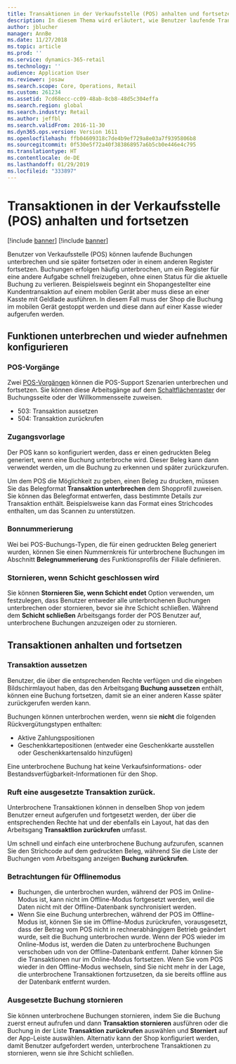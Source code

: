 ```yaml
---
title: Transaktionen in der Verkaufsstelle (POS) anhalten und fortsetzen
description: In diesem Thema wird erläutert, wie Benutzer laufende Transaktionen aussetzen und sie später oder in einem anderen Register mit Microsoft Dynamics 365 for Retail wiederaufnehmen können.
author: jblucher
manager: AnnBe
ms.date: 11/27/2018
ms.topic: article
ms.prod: ''
ms.service: dynamics-365-retail
ms.technology: ''
audience: Application User
ms.reviewer: josaw
ms.search.scope: Core, Operations, Retail
ms.custom: 261234
ms.assetid: 7cd68ecc-cc09-48ab-8cb8-48d5c304effa
ms.search.region: global
ms.search.industry: Retail
ms.author: jeffbl
ms.search.validFrom: 2016-11-30
ms.dyn365.ops.version: Version 1611
ms.openlocfilehash: ffb04609318c7de4b9ef729a8e03a7f9395806b8
ms.sourcegitcommit: 0f530e5f72a40f383868957a6b5cb0e446e4c795
ms.translationtype: HT
ms.contentlocale: de-DE
ms.lasthandoff: 01/29/2019
ms.locfileid: "333897"
---
```

# <a name="suspend-and-resume-transactions-in-the-point-of-sale-pos"></a>Transaktionen in der Verkaufsstelle (POS) anhalten und fortsetzen

[!include [banner](includes/banner.md)]
[!include [banner](includes/preview-banner.md)]

Benutzer von Verkaufsstelle (POS) können laufende Buchungen unterbrechen und sie später fortsetzen oder in einem anderen Register fortsetzen. Buchungen erfolgen häufig unterbrochen, um ein Register für eine andere Aufgabe schnell freizugeben, ohne einen Status für die aktuelle Buchung zu verlieren. Beispielsweis beginnt ein Shopangestellter eine Kundentransaktion auf einem mobilen Gerät aber muss diese an einer Kasste mit Geldlade ausführen. In diesem Fall muss der Shop die Buchung im mobilen Gerät gestoppt werden und diese dann auf einer Kasse wieder aufgerufen werden.

## <a name="configure-suspend-and-resume-functionality"></a>Funktionen unterbrechen und wieder aufnehmen konfigurieren

### <a name="pos-operations"></a>POS-Vorgänge

Zwei [POS-Vorgängen](pos-operations.md) können die POS-Support Szenarien unterbrechen und fortsetzen. Sie können diese Arbeitsgänge auf dem [Schaltflächenraster](pos-screen-layouts.md) der Buchungsseite oder der Willkommensseite zuweisen.

- 503: Transaktion aussetzen
- 504: Transaktion zurückrufen

### <a name="receipt-template"></a>Zugangsvorlage

Der POS kann so konfiguriert werden, dass er einen gedruckten Beleg generiert, wenn eine Buchung unterbroche wird. Dieser Beleg kann dann verwendet werden, um die Buchung zu erkennen und später zurückzurufen.

Um dem POS die Möglichkeit zu geben, einen Beleg zu drucken, müssen Sie das Belegformat **Transaktion unterbrechen** dem Shopprofil zuweisen. Sie können das Belegformat entwerfen, dass bestimmte Details zur Transaktion enthält. Beispielsweise kann das Format eines Strichcodes enthalten, um das Scannen zu unterstützen.

### <a name="receipt-numbering"></a>Bonnummerierung

Wei bei POS-Buchungs-Typen, die für einen gedruckten Beleg generiert wurden, können Sie einen Nummernkreis für unterbrochene Buchungen im Abschnitt **Belegnummerierung** des Funktionsprofils der Filiale definieren.

### <a name="void-when-closing-shift"></a>Stornieren, wenn Schicht geschlossen wird

Sie können **Stornieren Sie, wenn Schicht endet** Option verwenden, um festzulegen, dass Benutzer entweder alle unterbrochenen Buchungen unterbrechen oder stornieren, bevor sie ihre Schicht schließen. Während dem **Schicht schließen** Arbeitsgangs forder der POS Benutzer auf, unterbrochene Buchungen anzuzeigen oder zu stornieren.

## <a name="suspend-and-resume-a-transaction"></a>Transaktionen anhalten und fortsetzen

### <a name="suspend-a-transaction"></a>Transaktion aussetzen

Benutzer, die über die entsprechenden Rechte verfügen und die eingeben Bildschirmlayout haben, das den Arbeitsgang **Buchung aussetzen** enthält, können eine Buchung fortsetzen, damit sie an einer anderen Kasse später zurückgerufen werden kann.

Buchungen können unterbrochen werden, wenn sie **nicht** die folgenden Rückvergütungstypen enthalten:

- Aktive Zahlungspositionen
- Geschenkkartepositionen (entweder eine Geschenkkarte ausstellen oder Geschenkkartensaldo hinzufügen)

Eine unterbrochene Buchung hat keine Verkaufsinformations- oder Bestandsverfügbarkeit-Informationen für den Shop.

### <a name="resume-a-suspended-transaction"></a>Ruft eine ausgesetzte Transaktion zurück.

Unterbrochene Transaktionen können in denselben Shop von jedem Benutzer erneut aufgerufen und fortgesetzt werden, der über die entsprechenden Rechte hat und der ebenfalls ein Layout, hat das den Arbeitsgang **Transaktlion zurückrufen** umfasst.

Um schnell und einfach eine unterbrochene Buchung aufzurufen, scannen Sie den Strichcode auf dem gedruckten Beleg, während Sie die Liste der Buchungen vom Arbeitsgang anzeigen **Buchung zurückrufen**.

### <a name="considerations-for-offline-mode"></a>Betrachtungen für Offlinemodus

- Buchungen, die unterbrochen wurden, während der POS im Online-Modus ist, kann nicht im Offline-Modus fortgesetzt werden, weil die Daten nicht mit der Offline-Datenbank synchronisiert werden.
- Wenn Sie eine Buchung unterbrechen, während der POS im Offline-Modus ist, können Sie sie im Offline-Modus zurückrufen, vorausgesetzt, dass der Betrag vom POS nicht in rechnerabhängigem Betrieb geändert wurde, seit die Buchung unterbrochen wurde. Wenn der POS wieder im Online-Modus ist, werden die Daten zu unterbrochene Buchungen verschoben udn von der Offline-Datenbank entfernt. Daher können Sie die Transaktionen nur im Online-Modus fortsetzen. Wenn Sie vom POS wieder in den Offline-Modus wechseln, sind Sie nicht mehr in der Lage, die unterbrochene Transaktionen fortzusetzen, da sie bereits offline aus der Datenbank entfernt wurden.

### <a name="void-a-suspended-transaction"></a>Ausgesetzte Buchung stornieren

Sie können unterbrochene Buchungen stornieren, indem Sie die Buchung zuerst erneut aufrufen und dann **Transaktion stornieren** ausführen oder die Buchung in der Liste **Transaktion zurückrufen** auswählen und **Storniert** auf der App-Leiste auswählen. Alternativ kann der Shop konfiguriert werden, damit Benutzer aufgefordert werden, unterbrochene Transaktionen zu stornieren, wenn sie ihre Schicht schließen.
